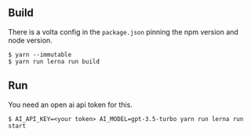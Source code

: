 ## Build

There is a volta config in the `package.json` pinning the npm version and node version.

```
$ yarn --immutable
$ yarn run lerna run build
```

## Run

You need an open ai api token for this.

```
$ AI_API_KEY=<your token> AI_MODEL=gpt-3.5-turbo yarn run lerna run start
```